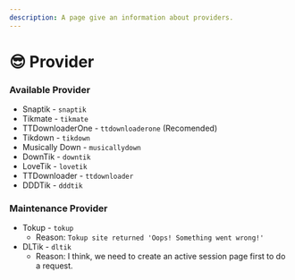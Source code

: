 ```yaml
---
description: A page give an information about providers.
---
```


# 😎 Provider

### Available Provider

* Snaptik - `snaptik`
* Tikmate - `tikmate`
* TTDownloaderOne - `ttdownloaderone` (Recomended)
* Tikdown - `tikdown`
* Musically Down - `musicallydown`
* DownTik - `downtik`
* LoveTik - `lovetik`
* TTDownloader - `ttdownloader`
* DDDTik - `dddtik`

### Maintenance Provider

* Tokup - `tokup`
  * Reason: `Tokup site returned 'Oops! Something went wrong!'`
* DLTik - `dltik`
  * Reason: I think, we need to create an active session page first to do a request.
